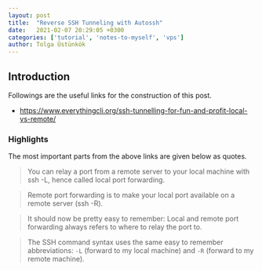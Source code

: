 ```yaml
---
layout: post
title:  "Reverse SSH Tunneling with Autossh"
date:   2021-02-07 20:29:05 +0300
categories: ['tutorial', 'notes-to-myself', 'vps']
author: Tolga Üstünkök
---
```


## Introduction
Followings are the useful links for the construction of this post.
* https://www.everythingcli.org/ssh-tunnelling-for-fun-and-profit-local-vs-remote/

### Highlights
The most important parts from the above links are given below as quotes.

> You can relay a port from a remote server to your local machine with ssh -L,
hence called local port forwarding.

> Remote port forwarding is to make your local port available on a remote server
(ssh -R).

>It should now be pretty easy to remember: Local and remote port forwarding
always refers to where to relay the port to.

> The SSH command syntax uses the same easy to remember abbreviations: `-L`
(forward to my local machine) and `-R` (forward to my remote machine).
